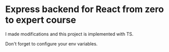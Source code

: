 # Express backend for React from zero to expert course

I made modifications and this project is implemented with TS.

Don't forget to configure your env variables.